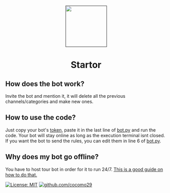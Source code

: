 <p align="center" > 
    <a href="" target="_blank"> <img height="129px"src="https://media.discordapp.net/attachments/818827898345095168/932676809907113984/startor.png"/> </a>
<p/>

<h1 align="center">Startor</h1>

## How does the bot work?
Invite the bot and mention it, it will delete all the previous channels/categories and make new ones.

## How to use the code?
Just copy your bot's [token], paste it in the last line of [bot.py] and run the code. Your bot will stay online as long as the execution terminal isnt closed. If you want the bot to send the rules, you can edit them in line 6 of [bot.py].

[token]:https://docs.discordbotstudio.org/setting-up-dbs/finding-your-bot-token#:~:text=To%20do%20so%20visit%20the,.com%2Fdevelopers%2Fapplications.&text=Once%20there%2C%20click%20on%20the,the%20token%20to%20your%20clipboard.
[bot.py]:https://github.com/cocomo29/Server-Startor/blob/main/bot.py

## Why does my bot go offline?
You have to host tour bot in order for it to run 24/7. [This is a good guide on how to do that.]

[This is a good guide on how to do that.]: https://www.techwithtim.net/tutorials/discord-py/hosting-a-discord-bot-for-free/

[![License: MIT](https://img.shields.io/badge/License-MIT-purple.svg)](https://opensource.org/licenses/MIT) <a href=https://github.com/cocomo29><img src="https://img.shields.io/badge/-Follow%20me-purple" alt="github.com/cocomo29">
